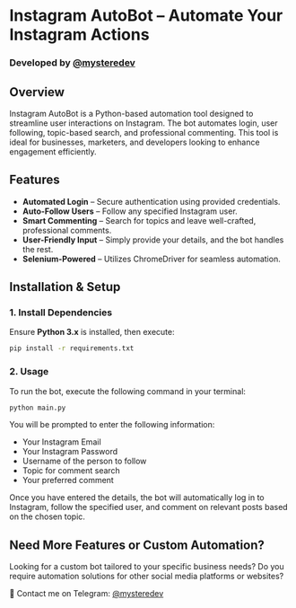 # Instagram AutoBot – Automate Your Instagram Actions

### Developed by [@mysteredev](https://t.me/mysteredev)

## Overview
Instagram AutoBot is a Python-based automation tool designed to streamline user interactions on Instagram. The bot automates login, user following, topic-based search, and professional commenting. This tool is ideal for businesses, marketers, and developers looking to enhance engagement efficiently.

## Features
- **Automated Login** – Secure authentication using provided credentials.
- **Auto-Follow Users** – Follow any specified Instagram user.
- **Smart Commenting** – Search for topics and leave well-crafted, professional comments.
- **User-Friendly Input** – Simply provide your details, and the bot handles the rest.
- **Selenium-Powered** – Utilizes ChromeDriver for seamless automation.

## Installation & Setup

### 1. Install Dependencies
Ensure **Python 3.x** is installed, then execute:

```bash
pip install -r requirements.txt
```

### 2. Usage

To run the bot, execute the following command in your terminal:

```bash
python main.py
```

You will be prompted to enter the following information:

* Your Instagram Email
* Your Instagram Password
* Username of the person to follow
* Topic for comment search
* Your preferred comment 

Once you have entered the details, the bot will automatically log in to Instagram, follow the specified user, and comment on relevant posts based on the chosen topic.

## Need More Features or Custom Automation?

Looking for a custom bot tailored to your specific business needs? Do you require automation solutions for other social media platforms or websites?

📩 Contact me on Telegram: [@mysteredev](https://t.me/mysteredev)
